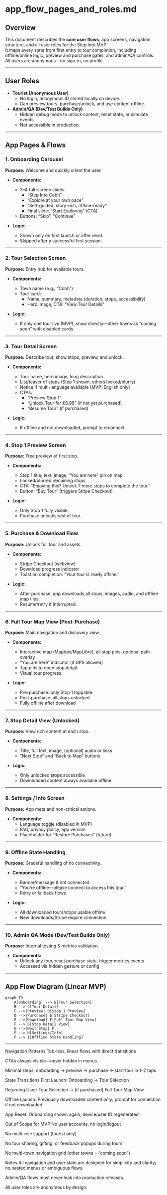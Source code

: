 # app_flow_pages_and_roles.md

## Overview

This document describes the **core user flows**, app screens, navigation structure, and all user roles for the Step Into MVP.  
It maps every state from first entry to tour completion, including offline/online logic, preview and purchase gates, and admin/QA controls.  
All users are anonymous—no sign-in, no profile.

---

## User Roles

- **Tourist (Anonymous User)**
    - No login, anonymous ID stored locally on device.
    - Can preview tours, purchase/unlock, and use content offline.
- **Admin/QA (Dev/Test Builds Only)**
    - Hidden debug mode to unlock content, reset state, or simulate events.
    - Not accessible in production.

---

## App Pages & Flows

### 1. Onboarding Carousel

**Purpose:** Welcome and quickly orient the user.

- **Components:**  
  - 3–4 full-screen slides:  
    - “Step Into Cobh”
    - “Explore at your own pace”
    - “Self-guided, story-rich, offline-ready”
    - Final slide: “Start Exploring” (CTA)
  - Buttons: “Skip”, “Continue”

- **Logic:**  
  - Shown only on first launch or after reset.
  - Skipped after a successful first session.

---

### 2. Tour Selection Screen

**Purpose:** Entry hub for available tours.

- **Components:**  
  - Town name (e.g., “Cobh”)
  - Tour card:  
    - Name, summary, metadata (duration, stops, accessibility)
    - Hero image, CTA: “View Tour Details”

- **Logic:**  
  - If only one tour live (MVP), show directly—other towns as “coming soon” with disabled cards.

---

### 3. Tour Detail Screen

**Purpose:** Describe tour, show stops, preview, and unlock.

- **Components:**  
  - Tour name, hero image, long description
  - List/teaser of stops (Stop 1 shown, others locked/blurry)
  - Notice if multi-language available (MVP: English only)
  - CTAs:
    - “Preview Stop 1”
    - “Unlock Tour for €6.99” (if not yet purchased)
    - “Resume Tour” (if purchased)

- **Logic:**  
  - If offline and not downloaded, prompt to reconnect.

---

### 4. Stop 1 Preview Screen

**Purpose:** Free preview of first stop.

- **Components:**  
  - Stop 1 title, text, image, “You are here” pin on map
  - Locked/blurred remaining stops
  - CTA: “Enjoying this? Unlock 7 more stops to complete the tour.”
  - Button: “Buy Tour” (triggers Stripe Checkout)

- **Logic:**  
  - Only Stop 1 fully visible.
  - Purchase unlocks rest of tour.

---

### 5. Purchase & Download Flow

**Purpose:** Unlock full tour and assets.

- **Components:**  
  - Stripe Checkout (webview)
  - Download progress indicator
  - Toast on completion: “Your tour is ready offline.”

- **Logic:**  
  - After purchase, app downloads all stops, images, audio, and offline map tiles.
  - Resume/retry if interrupted.

---

### 6. Full Tour Map View (Post-Purchase)

**Purpose:** Main navigation and discovery view.

- **Components:**  
  - Interactive map (Mapbox/MapLibre), all stop pins, optional path overlay
  - “You are here” indicator (if GPS allowed)
  - Tap pins to open stop detail
  - Visual tour progress

- **Logic:**  
  - Pre-purchase: only Stop 1 tappable
  - Post-purchase: all stops unlocked
  - Fully offline after download

---

### 7. Stop Detail View (Unlocked)

**Purpose:** View rich content at each stop.

- **Components:**  
  - Title, full text, image, (optional) audio or links
  - “Next Stop” and “Back to Map” buttons

- **Logic:**  
  - Only unlocked stops accessible
  - Downloaded content always available offline

---

### 8. Settings / Info Screen

**Purpose:** App meta and non-critical actions.

- **Components:**  
  - Language toggle (disabled in MVP)
  - FAQ, privacy policy, app version
  - Placeholder for “Restore Purchases” (future)

---

### 9. Offline State Handling

**Purpose:** Graceful handling of no connectivity.

- **Components:**  
  - Banner/message if not connected
  - “You’re offline—please connect to access this tour.”
  - Retry or fallback flows

- **Logic:**  
  - All downloaded tours/stops usable offline
  - New downloads/Stripe require connection

---

### 10. Admin QA Mode (Dev/Test Builds Only)

**Purpose:** Internal testing & metrics validation.

- **Components:**  
  - Unlock any tour, reset purchase state, trigger metrics events
  - Accessed via hidden gesture or config

---

## App Flow Diagram (Linear MVP)

```mermaid
graph TD
    A[Onboarding] --> B[Tour Selection]
    B --> C[Tour Detail]
    C -->|Preview| D[Stop 1 Preview]
    D -->|Purchase| E[Stripe Checkout]
    E -->|Download| F[Full Tour Map View]
    F --> G[Stop Detail View]
    G -->|Next Stop| F
    F --> H[Settings/Info]
    F --> I[Offline State Handling]

```

---

Navigation Patterns
Tab-less, linear flows with direct transitions

CTAs always visible—never hidden in menus

Minimal steps: onboarding → preview → purchase → start tour in 1–2 taps

State Transitions
First Launch: Onboarding → Tour Selection

Returning User: Tour Selection → (if purchased) Full Tour Map View

Offline Launch: Previously downloaded content only; prompt for connection if not downloaded

App Reset: Onboarding shown again, device/user ID regenerated

Out of Scope for MVP
No user accounts, no login/logout

No multi-role support (tourist only)

No tour sharing, gifting, or feedback popups during tours

No multi-town navigation grid (other towns = “coming soon”)

Notes
All navigation and user state are designed for simplicity and clarity; no nested menus or ambiguous flows.

Admin/QA flows must never leak into production releases.

All user roles are anonymous by design.


